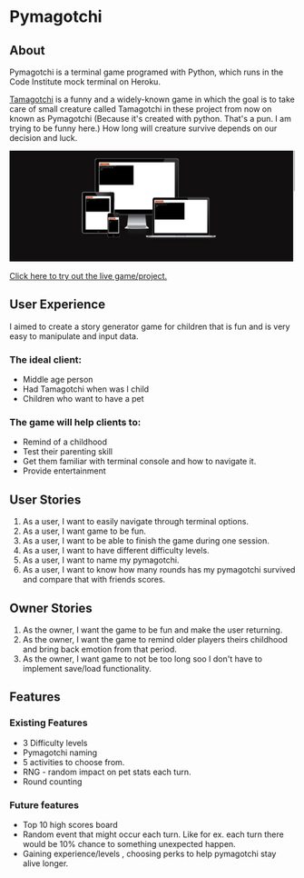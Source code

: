 # Pymagotchi

## About
Pymagotchi is a terminal game programed with Python, which runs in the Code Institute mock terminal on Heroku.

[Tamagotchi](https://en.wikipedia.org/wiki/Tamagotchi) is a funny and a widely-known game in which the goal 
is to take care of small creature called Tamagotchi in these project from now on known as Pymagotchi
(Because it's created with python. That's a pun. I am trying to be funny here.)
How long will creature survive depends on our decision and luck.

![](docs/am_i_responsive.png)

[Click here to try out the live game/project.](https://pymagotchi.herokuapp.com/)

## User Experience

I aimed to create a story generator game for children that is fun and is very easy to manipulate and input data.

### The ideal client:
- Middle age person
- Had Tamagotchi when was I child
- Children who want to have a pet

### The game will help clients to:
- Remind of a childhood
- Test their parenting skill
- Get them familiar with terminal console and how to navigate it.
- Provide entertainment

## User Stories

1. As a user, I want to easily navigate through terminal options.
2. As a user, I want game to be fun.
3. As a user, I want to be able to finish the game during one session.
4. As a user, I want to have different difficulty levels.
5. As a user, I want to name my pymagotchi.
6. As a user, I want to know how many rounds has my pymagotchi survived and compare that with friends scores.

## Owner Stories

1. As the owner, I want the game to be fun and make the user returning.
2. As the owner, I want the game to remind older players theirs childhood and bring back emotion from that period.
3. As the owner, I want game to not be too long soo I don't have to implement save/load functionality.

## Features
### Existing Features
- 3 Difficulty levels
- Pymagotchi naming
- 5 activities to choose from.
- RNG - random impact on pet stats each turn.
- Round counting

### Future features
- Top 10 high scores board
- Random event that might occur each turn. Like for ex. each turn there would be 10% chance to something unexpected happen.
- Gaining experience/levels , choosing perks to  help pymagotchi stay alive longer.

